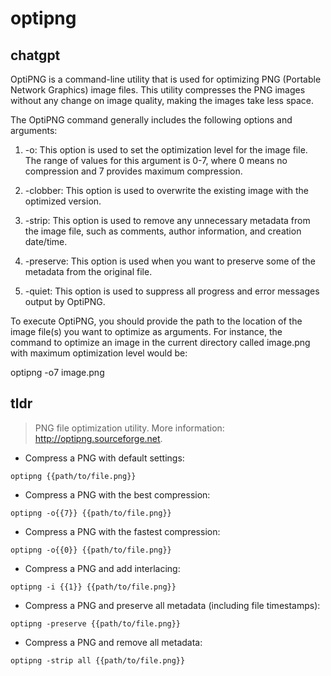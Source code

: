 # optipng 
## chatgpt 
OptiPNG is a command-line utility that is used for optimizing PNG (Portable Network Graphics) image files. This utility compresses the PNG images without any change on image quality, making the images take less space.

The OptiPNG command generally includes the following options and arguments:

1. -o: This option is used to set the optimization level for the image file. The range of values for this argument is 0-7, where 0 means no compression and 7 provides maximum compression.

2. -clobber: This option is used to overwrite the existing image with the optimized version.

3. -strip: This option is used to remove any unnecessary metadata from the image file, such as comments, author information, and creation date/time.

4. -preserve: This option is used when you want to preserve some of the metadata from the original file.

5. -quiet: This option is used to suppress all progress and error messages output by OptiPNG.

To execute OptiPNG, you should provide the path to the location of the image file(s) you want to optimize as arguments. For instance, the command to optimize an image in the current directory called image.png with maximum optimization level would be: 

optipng -o7 image.png 

## tldr 
 
> PNG file optimization utility.
> More information: <http://optipng.sourceforge.net>.

- Compress a PNG with default settings:

`optipng {{path/to/file.png}}`

- Compress a PNG with the best compression:

`optipng -o{{7}} {{path/to/file.png}}`

- Compress a PNG with the fastest compression:

`optipng -o{{0}} {{path/to/file.png}}`

- Compress a PNG and add interlacing:

`optipng -i {{1}} {{path/to/file.png}}`

- Compress a PNG and preserve all metadata (including file timestamps):

`optipng -preserve {{path/to/file.png}}`

- Compress a PNG and remove all metadata:

`optipng -strip all {{path/to/file.png}}`
